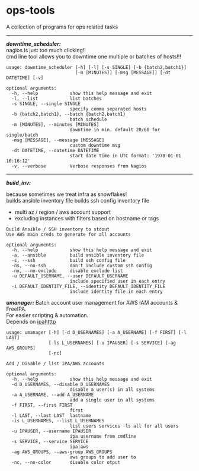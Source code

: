 # ops-tools
A collection of programs for ops related tasks

---

***downtime_scheduler:***  
nagios is just too much clicking!!  
cmd line tool allows you to downtime 
one multiple or batches of hosts!!!

```
usage: downtime_scheduler [-h] [-l] [-s SINGLE] [-b {batch2,batch1}]
                          [-m [MINUTES]] [-msg [MESSAGE]] [-dt DATETIME] [-v]

optional arguments:
  -h, --help            show this help message and exit
  -l, --list            list batches
  -s SINGLE, --single SINGLE
                        specify comma separated hosts
  -b {batch2,batch1}, --batch {batch2,batch1}
                        batch schedule
  -m [MINUTES], --minutes [MINUTES]
                        downtime in min. default 20/60 for single/batch
  -msg [MESSAGE], --message [MESSAGE]
                        custom downtime msg
  -dt DATETIME, --datetime DATETIME
                        start date time in UTC format: '1970-01-01 16:16:12'
  -v, --verbose         Verbose responses from Nagios
```
---

***build_inv:***  

because sometimes we treat infra as snowflakes!  
builds ansible inventory file 
builds ssh config inventory file

- multi az / region / aws account support  
- excluding instances with filters based on hostname or tags

```
Build Ansible / SSH inventory to stdout                         
Use AWS main creds to generate for all accounts

optional arguments:
  -h, --help            show this help message and exit
  -a, --ansible         build ansible inventory file
  -s, --ssh             build ssh config file
  -ns, --no-ssh         don't include custom ssh config
  -nx, --no-exclude     disable exclude list
  -u DEFAULT_USERNAME, --user DEFAULT_USERNAME
                        include specified user in each entry
  -i DEFAULT_IDENTITY_FILE, --identity DEFAULT_IDENTITY_FILE
                        include identity file in each entry
```
***umanager:***
Batch account user management for AWS IAM accounts & FreeIPA.  
For easier scripting & automation.    
Depends on [ipahtttp](https://github.com/nordnet/python-freeipa-json)

```
usage: umanager [-h] [-d D_USERNAMES] [-a A_USERNAME] [-f FIRST] [-l LAST]
                [-ls L_USERNAMES] [-u IPAUSER] [-s SERVICE] [-ag AWS_GROUPS]
                [-nc]

Add / Disable / list IPA/AWS accounts

optional arguments:
  -h, --help            show this help message and exit
  -d D_USERNAMES, --disable D_USERNAMES
                        disable a user(s) in all systems
  -a A_USERNAME, --add A_USERNAME
                        add a single user in all systems
  -f FIRST, --first FIRST
                        first
  -l LAST, --last LAST  lastname
  -ls L_USERNAMES, --list L_USERNAMES
                        list users services -ls all for all users
  -u IPAUSER, --username IPAUSER
                        ipa username from cmdline
  -s SERVICE, --service SERVICE
                        ipa|aws
  -ag AWS_GROUPS, --aws-group AWS_GROUPS
                        aws groups to add user to
  -nc, --no-color       disable color otput
```

